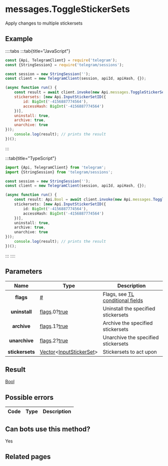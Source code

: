 # messages.ToggleStickerSets

Apply changes to multiple stickersets



## Example

::::tabs
:::tab{title="JavaScript"}
```js
const {Api, TelegramClient} = require('telegram');
const {StringSession} = require('telegram/sessions');

const session = new StringSession('');
const client = new TelegramClient(session, apiId, apiHash, {});

(async function run() {
    const result = await client.invoke(new Api.messages.ToggleStickerSets({
    stickersets: [new Api.InputStickerSetID({
        id: BigInt('-4156887774564'),
        accessHash: BigInt('-4156887774564')
    })],
    uninstall: true,
    archive: true,
    unarchive: true
}));
    console.log(result); // prints the result
})();
```
:::

:::tab{title="TypeScript"}
```ts
import {Api, TelegramClient} from 'telegram';
import {StringSession} from 'telegram/sessions';

const session = new StringSession('');
const client = new TelegramClient(session, apiId, apiHash, {});

(async function run() {
    const result: Api.Bool = await client.invoke(new Api.messages.ToggleStickerSets({
    stickersets: [new Api.InputStickerSetID({
        id: BigInt('-4156887774564'),
        accessHash: BigInt('-4156887774564')
    })],
    uninstall: true,
    archive: true,
    unarchive: true
}));
    console.log(result); // prints the result
})();
```
:::
::::



## Parameters

| Name | Type | Description |
| :--: | ---- | ----------- |
| **flags** | [#](https://core.telegram.org/type/%23) | Flags, see [TL conditional fields](https://core.telegram.org/mtproto/TL-combinators#conditional-fields) 
| **uninstall** | [flags](https://core.telegram.org/mtproto/TL-combinators#conditional-fields).0?[true](https://core.telegram.org/constructor/true) | Uninstall the specified stickersets 
| **archive** | [flags](https://core.telegram.org/mtproto/TL-combinators#conditional-fields).1?[true](https://core.telegram.org/constructor/true) | Archive the specified stickersets 
| **unarchive** | [flags](https://core.telegram.org/mtproto/TL-combinators#conditional-fields).2?[true](https://core.telegram.org/constructor/true) | Unarchive the specified stickersets 
| **stickersets** | [Vector](https://core.telegram.org/type/Vector%20t)<[InputStickerSet](https://core.telegram.org/type/InputStickerSet)> | Stickersets to act upon 


## Result

[Bool](https://core.telegram.org/type/Bool)



## Possible errors

| Code | Type | Description |
| :--: | ---- | ----------- |


## Can bots use this method?

Yes

## Related pages


